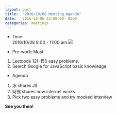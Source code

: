 ```yaml
---
layout: post
title:  "2016/10/08 Meeting Agenda"
date:   2016-10-06 22:00:00 -0500
categories: meetings
---
```


* Time  
2016/10/08 9:00 - 11:00 am <a target="_blank" href="https://calendar.google.com/calendar/event?action=TEMPLATE&amp;tmeid=YWllZmwxZmJ0c2I4ZjNoaHBhbmJ1N2w5NGcgc2hhd24uY2hyaXMuZ2FvQG0&amp;tmsrc=shawn.chris.gao%40gmail.com"><img border="0" src="https://www.google.com/calendar/images/ext/gc_button1_en.gif"></a>  

* Pre-work: Must  
1. Leetcode 121-150 easy problems.  
2. Search Google for JavaScript basic knowledge    

* Agenda  
1. 冰 shares JS
2. 阿熊 shares how internet works    
3. Pick two easy problems and try mocked interview   

**See you then!**
